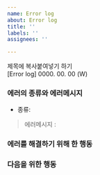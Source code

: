 ```yaml
---
name: Error log
about: Error log
title: ''
labels: ''
assignees: ''

---
```


제목에 복사붙여넣기 하기   
[Error log] 0000. 00. 00 (W)

### 에러의 종류와 에러메시지
- 종류: 
> 에러메시지 :

### 에러를 해결하기 위해 한 행동


### 다음을 위한 행동
